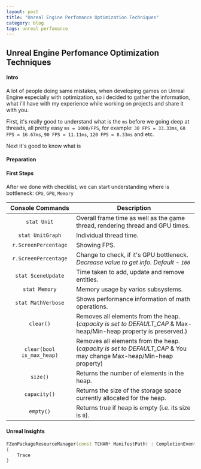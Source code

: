 ```yaml
---
layout: post
title: "Unreal Engine Perfomance Optimization Techniques"
category: blog
tags: unreal perfomance
---
```


## Unreal Engine Perfomance Optimization Techniques

#### Intro

A lot of people doing same mistakes, when developing games on Unreal Engine especially with optimization, so i decided to gather the information, what i'll have with my experience while working on projects and share it with you.

First, it's really good to understand what is the `ms` before we going deep at threads, all pretty easy `ms = 1000/FPS`, for example: `30 FPS = 33.33ms`, `60 FPS = 16.67ms`, `90 FPS = 11.11ms`, `120 FPS = 8.33ms` and etc.

Next it's good to know what is

#### Preparation

#### First Steps

After we done with checklist, we can start understanding where is bottleneck: `CPU`, `GPU`, `Memory`

|                       Console Commands                       | Description                                                                            |
| :----------------------------------------------------------: | -------------------------------------------------------------------------------------- |
|                         `stat Unit`                          | Overall frame time as well as the game thread, rendering thread and GPU times.         |
|                         `stat UnitGraph`                     | Individual thread time.                                                                |
|                         `r.ScreenPercentage`                 | Showing FPS.                                                                           |
|                         `r.ScreenPercentage`                 | Change to check, if it's GPU bottleneck. *Decrease value to get info. Default - `100`* |
|                         `stat SceneUpdate`                   | Time taken to add, update and remove entities.                                         |
|                         `stat Memory`                        | Memory usage by varios subsystems.                                                     |
|                         `stat MathVerbose`                   | Shows performance information of math operations.                                      |
|               `clear()`                                      | Removes all elements from the heap.<br>(*capacity is set to DEFAULT_CAP* & Max-heap/Min-heap property is preserved.) |
|               `clear(bool is_max_heap)`               | Removes all elements from the heap.<br>(*capacity is set to DEFAULT_CAP* & You may change Max-heap/Min-heap property) |
|                           `size()`                           | Returns the number of elements in the heap.                  |
|                         `capacity()`                         | Returns the size of the storage space currently allocated for the heap. |
|                          `empty()`                           | Returns true if heap is empty (i.e. its size is `0`). |

#### Unreal Insights

```c++
FZenPackageResourceManager(const TCHAR* ManifestPath) : CompletionEvents(512)
{
    Trace
}
```
